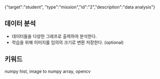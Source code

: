 {"target":"student", "type":"mission","id":"2","description":"data analysis"}
## 데이터 분석
* 데이터들을 다양한 그래프로 출력하여 분석한다.
* 학습을 위해 이미지를 임의의 크기로 변환 저장한다. (optional)
## 키워드
numpy hist, image to numpy array, opencv
